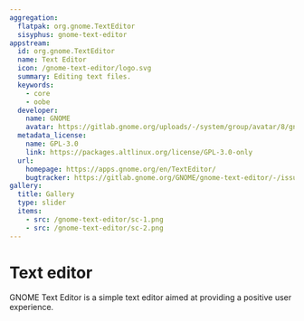 ```yaml
---
aggregation:
  flatpak: org.gnome.TextEditor
  sisyphus: gnome-text-editor
appstream:
  id: org.gnome.TextEditor
  name: Text Editor
  icon: /gnome-text-editor/logo.svg
  summary: Editing text files.
  keywords:
    - core
    - oobe
  developer:
    name: GNOME
    avatar: https://gitlab.gnome.org/uploads/-/system/group/avatar/8/gnomelogo.png?width=48
  metadata_license:
    name: GPL-3.0
    link: https://packages.altlinux.org/license/GPL-3.0-only
  url:
    homepage: https://apps.gnome.org/en/TextEditor/
    bugtracker: https://gitlab.gnome.org/GNOME/gnome-text-editor/-/issues
gallery:
  title: Gallery
  type: slider
  items:
    - src: /gnome-text-editor/sc-1.png
    - src: /gnome-text-editor/sc-2.png
---
```


# Text editor

GNOME Text Editor is a simple text editor aimed at providing a positive user experience.

<AGWGallery />

<!--@include: @en/apps/.parts/install/content-repo.md-->
<!--@include: @en/apps/.parts/install/content-flatpak.md-->
